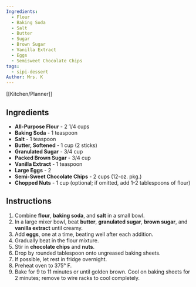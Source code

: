 ```yaml
---
Ingredients:
  - Flour
  - Baking Soda
  - Salt
  - Butter
  - Sugar
  - Brown Sugar
  - Vanilla Extract
  - Eggs
  - Semisweet Chocolate Chips
tags:
  - sipi-dessert
Author: Mrs. K
---
```

[[Kitchen/Planner]]
## Ingredients
- **All-Purpose Flour** - 2 1/4 cups
- **Baking Soda** - 1 teaspoon
- **Salt** - 1 teaspoon
- **Butter, Softened** - 1 cup (2 sticks)
- **Granulated Sugar** - 3/4 cup
- **Packed Brown Sugar** - 3/4 cup
- **Vanilla Extract** - 1 teaspoon
- **Large Eggs** - 2
- **Semi-Sweet Chocolate Chips** - 2 cups (12-oz. pkg.)
- **Chopped Nuts** - 1 cup (optional; if omitted, add 1-2 tablespoons of flour)

## Instructions
1. Combine **flour**, **baking soda**, and **salt** in a small bowl. 
2. In a large mixer bowl, beat **butter**, **granulated sugar**, **brown sugar**, and **vanilla extract** until creamy. 
3. Add **eggs**, one at a time, beating well after each addition. 
4. Gradually beat in the flour mixture. 
5. Stir in **chocolate chips** and **nuts**. 
6. Drop by rounded tablespoon onto ungreased baking sheets.
7. If possible, let rest in fridge overnight.
8. Preheat oven to 375° F.
9. Bake for 9 to 11 minutes or until golden brown. Cool on baking sheets for 2 minutes; remove to wire racks to cool completely.


